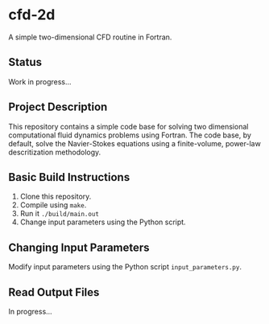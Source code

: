 # cfd-2d

A simple two-dimensional CFD routine in Fortran.

## Status

Work in progress...

## Project Description

This repository contains a simple code base for solving two dimensional computational fluid dynamics problems using Fortran. The code base, by default, solve the Navier-Stokes equations using a finite-volume, power-law descritization methodology. 

## Basic Build Instructions

1. Clone this repository.
2. Compile using `make`.
3. Run it `./build/main.out`
4. Change input parameters using the Python script. 

## Changing Input Parameters

Modify input parameters using the Python script `input_parameters.py`.

## Read Output Files

In progress...
